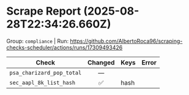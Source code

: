 # Scrape Report (2025-08-28T22:34:26.660Z)

Group: `compliance`  |  Run: https://github.com/AlbertoRoca96/scraping-checks-scheduler/actions/runs/17309493426

| Check | Changed | Keys | Error |
|---|:---:|:--|:--|
| `psa_charizard_pop_total` | — |  |  |
| `sec_aapl_8k_list_hash` | ✅ | hash |  |
